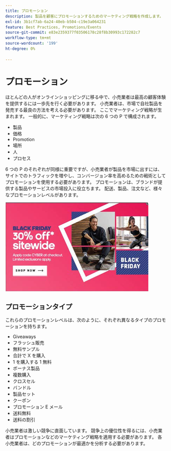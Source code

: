 ```yaml
---
title: プロモーション
description: 製品を顧客にプロモーションするためのマーケティング戦略を作成します。
exl-id: 3b1cf7ab-6a24-40eb-b504-c19e3a064231
feature: Best Practices, Promotions/Events
source-git-commit: e83e2359377f03506178c28f8b30993c172282c7
workflow-type: tm+mt
source-wordcount: '199'
ht-degree: 0%

---
```


# プロモーション

ほとんどの人がオンラインショッピングに移る中で、小売業者は最高の顧客体験を提供するには一歩先を行く必要があります。 小売業者は、市場で自社製品を発売する最良の方法を考える必要があります。 ここでマーケティング戦略が生まれます。 一般的に、マーケティング戦略は次の 6 つの P で構成されます。

- 製品
- 価格
- Promotion
- 場所
- 人
- プロセス

6 つの P のそれぞれが同様に重要ですが、小売業者が製品を市場に出すには、サイトでのトラフィックを増やし、コンバージョン率を高めるための戦術としてプロモーションを使用する必要があります。 プロモーションは、ブランドが提供する製品やサービスの市場投入に役立ちます。 配送、製品、注文など、様々なプロモーションレベルがあります。

![プロモーション広告の例](../../assets/playbooks/promotion-example.png)

## プロモーションタイプ

これらのプロモーションレベルは、次のように、それぞれ異なるタイプのプロモーションを持ちます。

- Giveaways
- フラッシュ販売
- 無料サンプル
- 合計で X を購入
- 1 を購入する 1 無料
- ボーナス製品
- 複数購入
- クロスセル
- バンドル
- 製品セット
- クーポン
- プロモーション E メール
- 送料無料
- 送料の割引

小売業者は激しい競争に直面しています。 競争上の優位性を得るには、小売業者はプロモーションなどのマーケティング戦略を適用する必要があります。 各小売業者は、どのプロモーションが最適かを分析する必要があります。
